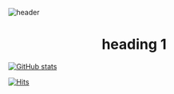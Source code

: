 ![header](https://capsule-render.vercel.app/api?type=soft&height=200&text=👋%20Hello%2C+there!&fontColor=fff&fontSize=30&color=1e2127)

<center> <h1>heading 1</h1> </center>

<p align="center">
  
</p>


[![GitHub stats](https://github-readme-stats.vercel.app/api?username=pshtony1&theme=react&hide=issues)](https://github.com/anuraghazra/github-readme-stats)

[![Hits](https://hits.seeyoufarm.com/api/count/incr/badge.svg?url=https%3A%2F%2Fgithub.com%2Fpshtony1&count_bg=%2357DBDA&title_bg=%23555555&icon=github.svg&icon_color=%23DDDDDD&title=+visits+%F0%9F%91%8B&edge_flat=false)](https://hits.seeyoufarm.com)
